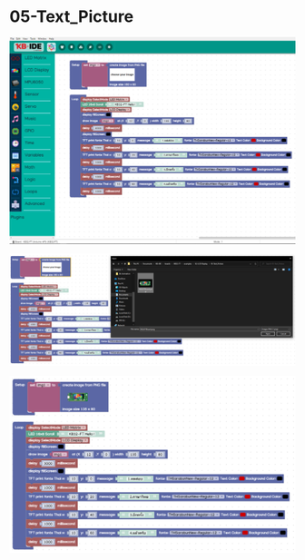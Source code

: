 # 05-Text\_Picture

![](../../.gitbook/assets/image%20%28118%29.png)

![](../../.gitbook/assets/image%20%28102%29.png)

![](../../.gitbook/assets/image%20%2880%29.png)

